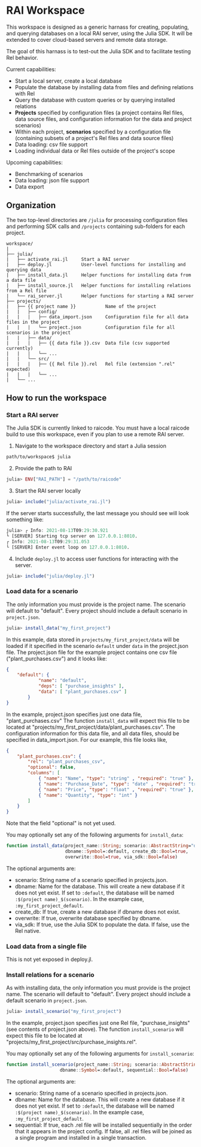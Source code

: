 # RAI Workspace

This workspace is designed as a generic harnass for creating, populating, and querying databases on a local RAI server, using the Julia SDK. It will be extended to cover cloud-based servers and remote data storage.

The goal of this harnass is to test-out the Julia SDK and to facilitate testing Rel behavior.

Current capabilities:
- Start a local server, create a local database
- Populate the database by installing data from files and defining relations with Rel
- Query the database with custom queries or by querying installed relations
- **Projects** specified by configuration files (a project contains Rel files, data source files, and configuration information for the data and project scenarios)
- Within each project, **scenarios** specified by a configuration file (containing subsets of a project's Rel files and data source files)
- Data loading: csv file support
- Loading individual data or Rel files outside of the project's scope

Upcoming capabilities:
- Benchmarking of scenarios
- Data loading: json file support
- Data export

## Organization

The two top-level directories are `/julia` for processing configuration files and performing SDK calls and `/projects` containing sub-folders for each project.

```
workspace/
|
├── julia/
|   ├── activate_rai.jl     Start a RAI server
|   ├── deploy.jl           User-level functions for installing and querying data
|   ├── install_data.jl     Helper functions for installing data from a data file
|   ├── install_source.jl   Helper functions for installing relations from a Rel file
|   └── rai_server.jl       Helper functions for starting a RAI server
├── projects/
|   ├── {{ project name }}           Name of the project
|   |   ├── config/
|   |   |   ├── data_import.json     Configuration file for all data files in the project
|   |   |   └── project.json         Configuration file for all scenarios in the project 
|   |   ├── data/
|   |   |   ├── {{ data file }}.csv  Data file (csv supported currently)
|   |   |   └── ...
|   |   └── src/
|   |   |   ├── {{ Rel file }}.rel   Rel file (extension ".rel" expected)
|   |   |   └── ...
|   └── ...
```

## How to run the workspace

### Start a RAI server

The Julia SDK is currently linked to raicode. You must have a local raicode build to use this workspace, even if you plan to use a remote RAI server.

1. Navigate to the workspace directory and start a Julia session
```bash
path/to/workspace$ julia
```
2. Provide the path to RAI
```julia
julia> ENV["RAI_PATH"] = "/path/to/raicode"
```

3. Start the RAI server locally
```julia
julia> include("julia/activate_rai.jl")
```

If the server starts successfully, the last message you should see will look something like:
```julia
julia> ┌ Info: 2021-08-13T09:29:30.921
└ [SERVER] Starting tcp server on 127.0.0.1:8010.
┌ Info: 2021-08-13T09:29:31.053
└ [SERVER] Enter event loop on 127.0.0.1:8010.
```

4. Include `deploy.jl` to access user functions for interacting with the server.
```julia
julia> include("julia/deploy.jl")
```

### Load data for a scenario

The only information you must provide is the project name. The scenario will default to "default". Every project should include a default scenario in `project.json`.

```julia
julia> install_data("my_first_project")
```

In this example, data stored in `projects/my_first_project/data` will be loaded if it specified in the scenario `default` under `data` in the project.json file. The project.json file for the example project contains one csv file ("plant_purchases.csv") and it looks like:

```json
{
    "default": {
            "name": "default",
            "deps": [ "purchase_insights" ],
            "data": [ "plant_purchases.csv" ]
        }
}
```

In the example, project.json specifies just one data file, "plant_purchases.csv" The function `install_data` will expect this file to be located at "projects/my_first_project/data/plant_purchases.csv". The configuration information for this data file, and all data files, should be specified in data_import.json. For our example, this file looks like,

```json
{
    "plant_purchases.csv": {
        "rel": "plant_purchases_csv",
        "optional": false,
        "columns": [
            { "name": "Name", "type": "string" , "required": "true" },
            { "name": "Purchase_Date", "type": "date" , "required": "true" },
            { "name": "Price", "type": "float" , "required": "true" },
            { "name": "Quantity", "type": "int" }
        ]
    }
}
```

Note that the field "optional" is not yet used.

You may optionally set any of the following arguments for `install_data`:
```julia
function install_data(project_name::String; scenario::AbstractString="default",
                      dbname::Symbol=:default, create_db::Bool=true, 
                      overwrite::Bool=true, via_sdk::Bool=false)
```

The optional arguments are:

- scenario: String name of a scenario specified in projects.json.
- dbname: Name for the database. This will create a new database if it does not yet exist. If set to `:default`, the database will be named `:$(project name)_$(scenario)`. In the example case, `:my_first_project_default`.
- create_db: If true, create a new database if dbname does not exist.
- overwrite: If true, overwrite database specified by dbname.
- via_sdk: If true, use the Julia SDK to populate the data. If false, use the Rel native.

### Load data from a single file

This is not yet exposed in deploy.jl.

### Install relations for a scenario

As with installing data, the only information you must provide is the project name. The scenario will default to "default". Every project should include a default scenario in `project.json`.

```julia
julia> install_scenario("my_first_project")
```

In the example, project.json specifies just one Rel file, "purchase_insights" (see contents of project.json above). The function `install_scenario` will expect this file to be located at "projects/my_first_project/src/purchase_insights.rel".

You may optionally set any of the following arguments for `install_scenario`:
```julia
function install_scenario(project_name::String; scenario::AbstractString="default",
                    dbname::Symbol=:default, sequential::Bool=false)
```

The optional arguments are:

- scenario: String name of a scenario specified in projects.json.
- dbname: Name for the database. This will create a new database if it does not yet exist. If set to `:default`, the database will be named `:$(project name)_$(scenario)`. In the example case, `:my_first_project_default`.
- sequential: If true, each .rel file will be installed sequentially in the order that it appears in the project config. If false, all .rel files will be joined as a single program and installed in a single transaction.